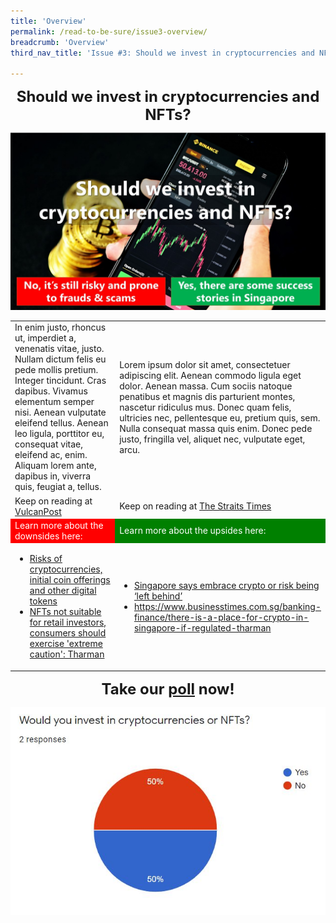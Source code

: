```yaml
---
title: 'Overview'
permalink: /read-to-be-sure/issue3-overview/
breadcrumb: 'Overview'
third_nav_title: 'Issue #3: Should we invest in cryptocurrencies and NFTs?'

---
```


<center><font size="5"><b>Should we invest in cryptocurrencies and NFTs?</b></font></center>

![](../images/RTBS3-masthead.jpg)

<table style="width:100%">
    <tr>
    <td style="width:50%">In enim justo, rhoncus ut, imperdiet a, venenatis vitae, justo. Nullam dictum felis eu pede mollis pretium. Integer tincidunt. Cras dapibus. Vivamus elementum semper nisi. Aenean vulputate eleifend tellus. Aenean leo ligula, porttitor eu, consequat vitae, eleifend ac, enim. Aliquam lorem ante, dapibus in, viverra quis, feugiat a, tellus.</td>
    <td style="width:50%">Lorem ipsum dolor sit amet, consectetuer adipiscing elit. Aenean commodo ligula eget dolor. Aenean massa. Cum sociis natoque penatibus et magnis dis parturient montes, nascetur ridiculus mus. Donec quam felis, ultricies nec, pellentesque eu, pretium quis, sem. Nulla consequat massa quis enim. Donec pede justo, fringilla vel, aliquet nec, vulputate eget, arcu. </td>
</tr>
    <tr>
    <td>Keep on reading at <a href="https://vulcanpost.com/661378/onecoin-singapore-cryptocurrency-fraud/">VulcanPost</a></td>
    <td>Keep on reading at <a href="https://www.straitstimes.com/life/arts/spore-project-makes-14-million-debut-with-nft-trading-cards">The Straits Times</a></td>
</tr>
        <tr height=20>
            <td bgcolor=red><font color=white>Learn more about the downsides here:</font></td>
            <td bgcolor=green><font color=white>Learn more about the upsides here:</font></td>
    <tr>
    <td>
<ul><li><a href="https://www.moneysense.gov.sg/articles/2018/10/risks-of-cryptocurrencies-initial-coin-offerings-and-other-digital-tokens">Risks of cryptocurrencies, initial coin offerings and other digital tokens</a></li>
        <li><a href="https://www.channelnewsasia.com/singapore/nft-not-suitable-retail-investors-consumers-caution-tharman-mas-2500276?cid=internal_sharetool_androidphone_16022022_cna">NFTs not suitable for retail investors, consumers should exercise 'extreme caution': Tharman</a></li></ul></td>
        <td><ul>
    <li><a href="https://www.aljazeera.com/economy/2021/11/2/singapore-wants-to-be-a-crypto-hub-or-risk-being-left-behind">Singapore says embrace crypto or risk being ‘left behind’</a></li>
        <li><a href="https://www.businesstimes.com.sg/banking-finance/there-is-a-place-for-crypto-in-singapore-if-regulated-tharman">https://www.businesstimes.com.sg/banking-finance/there-is-a-place-for-crypto-in-singapore-if-regulated-tharman</a></li></ul></td></tr></table>




<center><font size="5"><b>Take our <a href="https://forms.gle/jPRLHNv5DXGgKtrEA">poll</a> now!</b></font></center>

![](../images/rtbs3-engagement-poll-results.JPG)